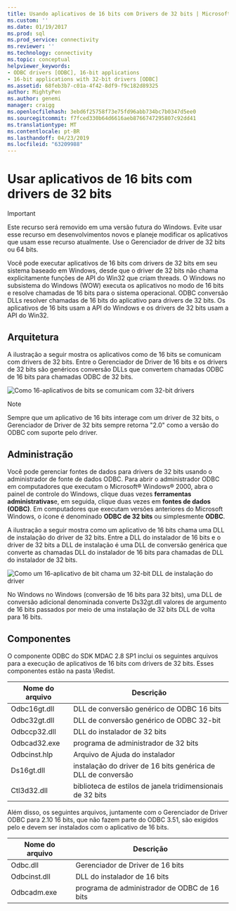```yaml
---
title: Usando aplicativos de 16 bits com Drivers de 32 bits | Microsoft Docs
ms.custom: ''
ms.date: 01/19/2017
ms.prod: sql
ms.prod_service: connectivity
ms.reviewer: ''
ms.technology: connectivity
ms.topic: conceptual
helpviewer_keywords:
- ODBC drivers [ODBC], 16-bit applications
- 16-bit applications with 32-bit drivers [ODBC]
ms.assetid: 68feb3b7-c01a-4f42-8df9-f9c182d89325
author: MightyPen
ms.author: genemi
manager: craigg
ms.openlocfilehash: 3ebd6f25758f73e75fd96abb734bc7b0347d5ee0
ms.sourcegitcommit: f7fced330b64d6616aeb8766747295807c92dd41
ms.translationtype: MT
ms.contentlocale: pt-BR
ms.lasthandoff: 04/23/2019
ms.locfileid: "63209988"
---
```

# <a name="using-16-bit-applications-with-32-bit-drivers"></a>Usar aplicativos de 16 bits com drivers de 32 bits
> [!IMPORTANT]  
>  Este recurso será removido em uma versão futura do Windows. Evite usar esse recurso em desenvolvimentos novos e planeje modificar os aplicativos que usam esse recurso atualmente. Use o Gerenciador de driver de 32 bits ou 64 bits.  
  
 Você pode executar aplicativos de 16 bits com drivers de 32 bits em seu sistema baseado em Windows, desde que o driver de 32 bits não chama explicitamente funções de API do Win32 que criam threads. O Windows no subsistema do Windows (WOW) executa os aplicativos no modo de 16 bits e resolve chamadas de 16 bits para o sistema operacional. ODBC conversão DLLs resolver chamadas de 16 bits do aplicativo para drivers de 32 bits. Os aplicativos de 16 bits usam a API do Windows e os drivers de 32 bits usam a API do Win32.  
  
## <a name="architecture"></a>Arquitetura  
 A ilustração a seguir mostra os aplicativos como de 16 bits se comunicam com drivers de 32 bits. Entre o Gerenciador de Driver de 16 bits e os drivers de 32 bits são genéricos conversão DLLs que convertem chamadas ODBC de 16 bits para chamadas ODBC de 32 bits.  
  
 ![Como 16&#45;aplicativos de bits se comunicam com 32&#45;bit drivers](../../odbc/microsoft/media/sdka2.gif "sdka2")  
  
> [!NOTE]  
>  Sempre que um aplicativo de 16 bits interage com um driver de 32 bits, o Gerenciador de Driver de 32 bits sempre retorna "2.0" como a versão do ODBC com suporte pelo driver.  
  
## <a name="administration"></a>Administração  
 Você pode gerenciar fontes de dados para drivers de 32 bits usando o administrador de fonte de dados ODBC. Para abrir o administrador ODBC em computadores que executam o Microsoft® Windows® 2000, abra o painel de controle do Windows, clique duas vezes **ferramentas administrativas**e, em seguida, clique duas vezes em **fontes de dados (ODBC)**. Em computadores que executam versões anteriores do Microsoft Windows, o ícone é denominado **ODBC de 32 bits** ou simplesmente **ODBC**.  
  
 A ilustração a seguir mostra como um aplicativo de 16 bits chama uma DLL de instalação do driver de 32 bits. Entre a DLL do instalador de 16 bits e o driver de 32 bits a DLL de instalação é uma DLL de conversão genérica que converte as chamadas DLL do instalador de 16 bits para chamadas de DLL do instalador de 32 bits.  
  
 ![Como um 16&#45;aplicativo de bit chama um 32&#45;bit DLL de instalação do driver](../../odbc/microsoft/media/sdka3.gif "sdka3")  
  
 No Windows no Windows (conversão de 16 bits para 32 bits), uma DLL de conversão adicional denominada converte Ds32gt.dll valores de argumento de 16 bits passados por meio de uma instalação de 32 bits DLL de volta para 16 bits.  
  
## <a name="components"></a>Componentes  
 O componente ODBC do SDK MDAC 2.8 SP1 inclui os seguintes arquivos para a execução de aplicativos de 16 bits com drivers de 32 bits. Esses componentes estão na pasta \Redist.  
  
|Nome do arquivo|Descrição|  
|---------------|-----------------|  
|Odbc16gt.dll|DLL de conversão genérico de ODBC 16 bits|  
|Odbc32gt.dll|DLL de conversão genérico de ODBC 32-bit|  
|Odbccp32.dll|DLL do instalador de 32 bits|  
|Odbcad32.exe|programa de administrador de 32 bits|  
|Odbcinst.hlp|Arquivo de Ajuda do instalador|  
|Ds16gt.dll|instalação do driver de 16 bits genérica de DLL de conversão|  
|Ctl3d32.dll|biblioteca de estilos de janela tridimensionais de 32 bits|  
  
 Além disso, os seguintes arquivos, juntamente com o Gerenciador de Driver ODBC para 2.10 16 bits, que não fazem parte do ODBC 3.51, são exigidos pelo e devem ser instalados com o aplicativo de 16 bits.  
  
|Nome do arquivo|Descrição|  
|---------------|-----------------|  
|Odbc.dll|Gerenciador de Driver de 16 bits|  
|Odbcinst.dll|DLL do instalador de 16 bits|  
|Odbcadm.exe|programa de administrador de ODBC de 16 bits|

